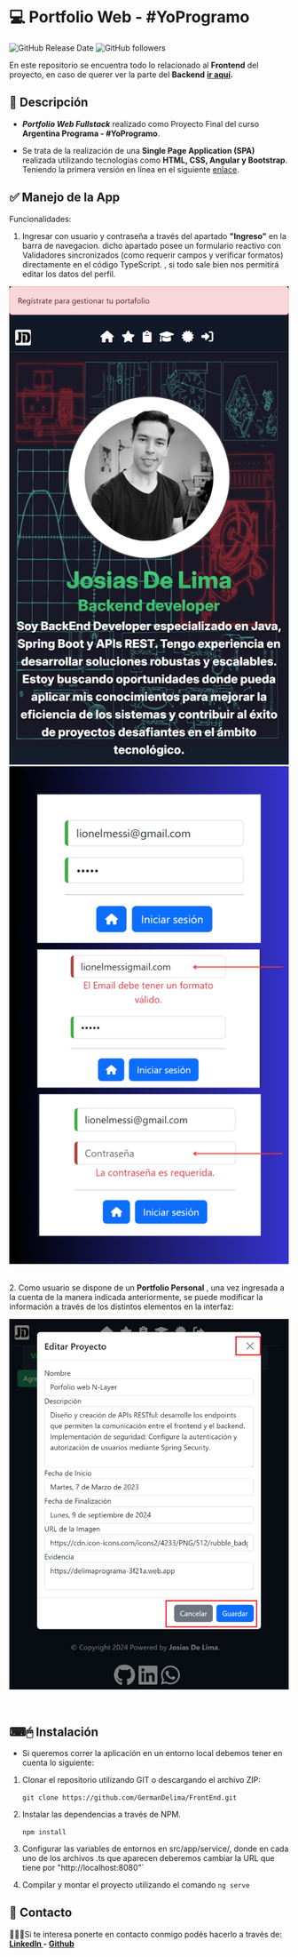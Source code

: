 # 💻 Portfolio Web - #YoProgramo
![GitHub Release Date](https://img.shields.io/github/release-date/GermanDelima/FrontEnd) ![GitHub followers](https://img.shields.io/github/followers/germandelima?style=social)

En este repositorio se encuentra todo lo relacionado al **Frontend** del proyecto, en caso de querer ver la parte del **Backend** **[ir aquí](https://github.com/GermanDelima/BackEnd "aquí").**
## 📝 Descripción
- ***Portfolio Web Fullstack*** realizado como Proyecto Final del curso **Argentina Programa - #YoProgramo**.

- Se trata de la realización de una **Single Page Application (SPA)** realizada utilizando tecnologías como **HTML, CSS, Angular y Bootstrap**. Teniendo la primera versión en línea en el siguiente [enlace](https://delimaprograma-3f21a.web.app/inicio "enlace").

## ✅ Manejo de la App
Funcionalidades:
1. Ingresar con usuario y contraseña a través del apartado <b>"Ingreso"</b> en la barra de navegacion. dicho apartado posee un formulario reactivo con Validadores sincronizados (como requerir campos y verificar formatos) directamente en el código TypeScript. </b>, si todo sale bien nos permitirá editar los datos del perfil.
<div align="center">

![1](home.png.png)
![2](login_con_validaciones_reactivas.png)

</div>
<br>
2. Como usuario se dispone de un <b>Portfolio Personal</b> , una vez ingresada a la cuenta de la manera indicada anteriormente, se puede modificar la información a través de los distintos elementos en la interfaz:
<div align="center">

![3](edit.png)
</div>
<br>

## ⌨🖱 Instalación
- Si queremos correr la aplicación en un entorno local debemos tener en cuenta lo siguiente: 

1. Clonar el repositorio utilizando GIT o descargando el archivo ZIP:

    `git clone https://github.com/GermanDelima/FrontEnd.git`

2. Instalar las dependencias a través de NPM.

    `npm install`

3. Configurar las variables de entornos en src/app/service/, donde en cada uno de los archivos .ts que aparecen deberemos cambiar la URL que tiene por   "http://localhost:8080"`

4. Compilar y montar el proyecto utilizando el comando `ng serve`

## 📩 Contacto
🙋🏻‍♂️Si te interesa ponerte en contacto conmigo podés hacerlo a través de:
**[LinkedIn ](https://www.linkedin.com/in/jos%C3%ADasgerm%C3%A1ndelima/) - [Github ](https://github.com/GermanDelima?tab=repositories)**
